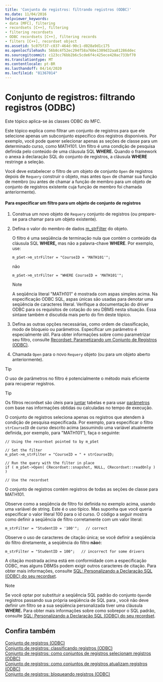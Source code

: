 ```yaml
---
title: 'Conjunto de registros: filtrando registros (ODBC)'
ms.date: 11/04/2016
helpviewer_keywords:
- data [MFC], filtering
- recordsets [C++], filtering
- filtering recordsets
- ODBC recordsets [C++], filtering records
- filters [C++], recordset object
ms.assetid: 5c075f37-c837-464d-90c1-d028a9d1c175
ms.openlocfilehash: 56b8c4f52ec294f58a760e1309d32aa81286ddec
ms.sourcegitcommit: c123cc76bb2b6c5cde6f4c425ece420ac733bf70
ms.translationtype: MT
ms.contentlocale: pt-BR
ms.lasthandoff: 04/14/2020
ms.locfileid: "81367014"
---
```

# <a name="recordset-filtering-records-odbc"></a>Conjunto de registros: filtrando registros (ODBC)

Este tópico aplica-se às classes ODBC do MFC.

Este tópico explica como filtrar um conjunto de registros para que ele selecione apenas um subconjunto específico dos registros disponíveis. Por exemplo, você pode querer selecionar apenas as seções de classe para um determinado curso, como MATH101. Um filtro é uma condição de pesquisa definida pelo conteúdo de uma cláusula SQL **WHERE.** Quando o framework o anexa à declaração SQL do conjunto de registros, a cláusula **WHERE** restringe a seleção.

Você deve estabelecer o filtro de um objeto de conjunto `Open` de registros depois de `Requery` construir o objeto, mas antes `Open` de chamar sua função de membro (ou antes de chamar a função de membro para um objeto de conjunto de registros existente cuja função de membro foi chamada anteriormente).

#### <a name="to-specify-a-filter-for-a-recordset-object"></a>Para especificar um filtro para um objeto de conjunto de registros

1. Construa um novo objeto de `Requery` conjunto de registros (ou prepare-se para chamar para um objeto existente).

1. Defina o valor do membro de dados [m_strFilter](../../mfc/reference/crecordset-class.md#m_strfilter) do objeto.

   O filtro é uma seqüência de terminação nula que contém o conteúdo da cláusula SQL **WHERE,** mas não a palavra-chave **WHERE**. Por exemplo, use:

    ```
    m_pSet->m_strFilter = "CourseID = 'MATH101'";
    ```

   não

    ```
    m_pSet->m_strFilter = "WHERE CourseID = 'MATH101'";
    ```

    > [!NOTE]
    >  A seqüência literal "MATH101" é mostrada com aspas simples acima. Na especificação ODBC SQL, aspas únicas são usadas para denotar uma seqüência de caracteres literal. Verifique a documentação do driver ODBC para os requisitos de cotação do seu DBMS nesta situação. Essa sintaxe também é discutida mais perto do fim deste tópico.

1. Defina as outras opções necessárias, como ordem de classificação, modo de bloqueio ou parâmetros. Especificar um parâmetro é especialmente útil. Para obter informações sobre como parametrizar seu filtro, consulte [Recordset: Parametizando um Conjunto de Registros (ODBC)](../../data/odbc/recordset-parameterizing-a-recordset-odbc.md).

1. Chamada `Open` para o novo `Requery` objeto (ou para um objeto aberto anteriormente).

> [!TIP]
> O uso de parâmetros no filtro é potencialmente o método mais eficiente para recuperar registros.

> [!TIP]
> Os filtros recordset são úteis para [juntar](../../data/odbc/recordset-performing-a-join-odbc.md) tabelas e para usar [parâmetros](../../data/odbc/recordset-parameterizing-a-recordset-odbc.md) com base nas informações obtidas ou calculadas no tempo de execução.

O conjunto de registros seleciona apenas os registros que atendem à condição de pesquisa especificada. Por exemplo, para especificar o filtro `strCourseID` de curso descrito acima (assumindo uma variável atualmente definida, por exemplo, para "MATH101"), faça o seguinte:

```
// Using the recordset pointed to by m_pSet

// Set the filter
m_pSet->m_strFilter = "CourseID = " + strCourseID;

// Run the query with the filter in place
if ( m_pSet->Open( CRecordset::snapshot, NULL, CRecordset::readOnly ) )

// Use the recordset
```

O conjunto de registros contém registros de todas as seções de classe para MATH101.

Observe como a seqüência de filtro foi definida no exemplo acima, usando uma variável de string. Este é o uso típico. Mas suponha que você queria especificar o valor literal 100 para o id curso. O código a seguir mostra como definir a seqüência de filtro corretamente com um valor literal:

```
m_strFilter = "StudentID = '100'";   // correct
```

Observe o uso de caracteres de citação única; se você definir a seqüência do filtro diretamente, a seqüência do filtro **não**é:

```
m_strFilter = "StudentID = 100";   // incorrect for some drivers
```

A citação mostrada acima está em conformidade com a especificação ODBC, mas alguns DBMSs podem exigir outros caracteres de citação. Para obter mais informações, consulte [SQL: Personalizando a Declaração SQL (ODBC) do seu recordset](../../data/odbc/sql-customizing-your-recordsets-sql-statement-odbc.md).

> [!NOTE]
> Se você optar por substituir a seqüência SQL padrão do conjunto `Open`de registros passando sua própria seqüência de SQL para , você não deve definir um filtro se a sua seqüência personalizada tiver uma cláusula **WHERE.** Para obter mais informações sobre como sobrepor o SQL padrão, consulte [SQL: Personalizando a Declaração SQL (ODBC) do seu recordset](../../data/odbc/sql-customizing-your-recordsets-sql-statement-odbc.md).

## <a name="see-also"></a>Confira também

[Conjunto de registros (ODBC)](../../data/odbc/recordset-odbc.md)<br/>
[Conjunto de registros: classificando registros (ODBC)](../../data/odbc/recordset-sorting-records-odbc.md)<br/>
[Conjunto de registros: como conjuntos de registros selecionam registros (ODBC)](../../data/odbc/recordset-how-recordsets-select-records-odbc.md)<br/>
[Conjunto de registros: como conjuntos de registros atualizam registros (ODBC)](../../data/odbc/recordset-how-recordsets-update-records-odbc.md)<br/>
[Conjunto de registros: bloqueando registros (ODBC)](../../data/odbc/recordset-locking-records-odbc.md)
